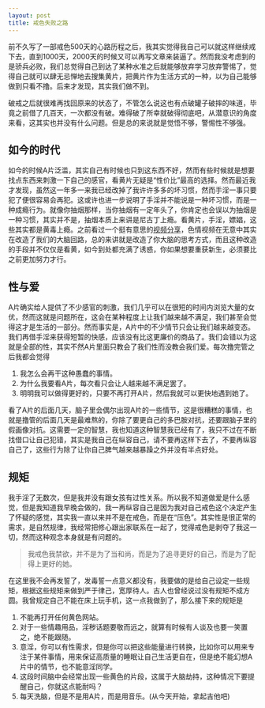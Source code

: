 ```yaml
---
layout: post
title: 戒色失败之路
---
```

前不久写了一部戒色500天的心路历程之后，我其实觉得我自己可以就这样继续戒下去，直到1000天，2000天的时候又可以再写文章来装逼了。然而我没考虑到的是骄兵必败，我们总觉得自己到达了某种水准之后就能够放弃学习放弃警惕了，觉得自己就可以肆无忌惮地去搜集黄片，把黄片作为生活方式的一种，以为自己能够做到只看不撸。后来才发现，其实我们做不到。

破戒之后就很难再找回原来的状态了，不管怎么说这也有点破罐子破摔的味道，毕竟之前借了几百天，一次都没有破。难得破了所幸就破得彻底吧，从潜意识的角度来看，这其实也并没有什么问题。但是总的来说就是觉悟不够，警惕性不够强。

## 如今的时代

如今的时候A片泛滥，其实自己有时候也只到这东西不好，然而有些时候就是想要找点东西来刺激一下自己的感官，看黄片无疑是“性价比”最高的选择。然而最近我才发现，虽然这一年多一来我已经改掉了我许许多多的坏习惯，然而手淫一事只要犯了便很容易会再犯。这或许也进一步说明了手淫并不能说是一种坏习惯，而是一种成瘾行为。就像你抽烟那样，当你抽烟有一定年头了，你肯定也会误以为抽烟是一种习惯，其实并不是，抽烟本质上来讲是尼古丁上瘾。看黄片，手淫，嫖娼，这些其实都是黄毒上瘾。之前看过一个挺有意思的[视频分享](https://www.youtube.com/watch?v=oFFBTBkYTko&t=96s)，色情视频在无意中其实在改造了我们的大脑回路，总的来讲就是改造了你大脑的思考方式，而且这种改造的手段并不仅仅是看黄，如今到处都充满了诱惑，你如果想要重获新生，必须要比之前更加努力才行。

## 性与爱

A片确实给人提供了不少感官的刺激，我们几乎可以在很短的时间内浏览大量的女优，然而这就是问题所在，这会在某种程度上让我们越来越不满足，我们甚至会觉得这才是生活的一部分。然而事实是，A片中的不少情节只会让我们越来越变态。我们再借手淫来获得短暂的快感，应该没有比这更廉价的商品了。我们会错以为这就是全部的性，其实不然A片里面只教会了我们性而没教会我们爱。每次撸完管之后我都会觉得

1. 我怎么会再干这种愚蠢的事情。
2. 为什么我要看A片，每次看只会让人越来越不满足罢了。
3. 明明我可以做得更好的，只要不再打开A片，然后我就可以更快地遇到她了。

看了A片的后面几天，脑子里会偶尔出现A片的一些情节，这是很糟糕的事情，也就是撸管的后面几天是最难熬的，你除了要更自己的多巴胺对抗，还要跟脑子里的假画像对抗。这需要一定的智慧，我也知道这种智慧我已经有了，我只不过在不断找借口让自己犯错，其实是我自己在纵容自己，请不要再这样下去了，不要再纵容自己了，这些行为除了让你自己脾气越来越暴躁之外并没有半点好处。

## 规矩

我手淫了无数次，但是我并没有跟女孩有过性关系。所以我不知道做爱是什么感觉，但是我知道我早晚会做的，我一再纵容自己是因为我对自己戒色这个决定产生了怀疑的感觉，其实我一直以来并不是在戒色，而是在“压色”。其实性是很正常的需求，是自然规律，我经常把修心跟出家联系在一起了，觉得戒色是剥夺了我这一切，然而这种观念本身就是有问题的。

> 我戒色我禁欲，并不是为了当和尚，而是为了追寻更好的自己，而是为了配得上更好的她。

在这里我不会再发誓了，发毒誓一点意义都没有，我要做的是给自己设定一些规矩，根据这些规矩来做到严于律己，宽厚待人。古人也曾经说过没有规矩不成方圆。我曾规定自己不能在床上玩手机，这一点我做到了，那么接下来的规矩是

1. 不能再打开任何黄色网站。
2. 对于一些情趣用品，淫秽话题要敬而远之，就算有时候有人谈及也要一笑置之，绝不能跟随。
3. 意淫，你可以有性需求，但是你可以把这些能量进行转换，比如你可以用来专注于某件事情，用来保证高质量的睡眠让自己生活更自在，但是绝不能幻想A片中的情节，也不能意淫同学。
4. 这段时间脑中会经常出现一些黄色的片段，这属于大脑劫持，这种情况下要提醒自己，你就这点能耐吗？
5. 每天洗脑，但是不是用A片，而是用音乐。(从今天开始，拿起吉他吧)




